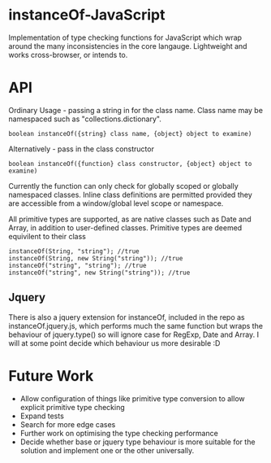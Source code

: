 instanceOf-JavaScript
=====================

Implementation of type checking functions for JavaScript which wrap around the many inconsistencies in the core langauge. Lightweight and works cross-browser, or intends to.

API
=====================
Ordinary Usage - passing a string in for the class name. Class name may be namespaced such as "collections.dictionary".

	boolean instanceOf({string} class name, {object} object to examine)

Alternatively - pass in the class constructor
	
	boolean instanceOf({function} class constructor, {object} object to examine)

Currently the function can only check for globally scoped or globally namespaced classes. Inline class definitions are permitted provided they are accessible from a window/global level scope or namespace.

All primitive types are supported, as are native classes such as Date and Array, in addition to user-defined classes.
Primitive types are deemed equivilent to their class

	instanceOf(String, "string"); //true
	instanceOf(String, new String("string")); //true
	instanceOf("string", "string"); //true
	instanceOf("string", new String("string")); //true
	
Jquery
------
There is also a jquery extension for instanceOf, included in the repo as instanceOf.jquery.js, which performs much the same function but wraps the behaviour of jquery.type() so will ignore case for RegExp, Date and Array.
I will at some point decide which behaviour us more desirable :D

Future Work
===========
- Allow configuration of things like primitive type conversion to allow explicit primitive type checking
- Expand tests
- Search for more edge cases
- Further work on optimising the type checking performance
- Decide whether base or jquery type behaviour is more suitable for the solution and implement one or the other universally.